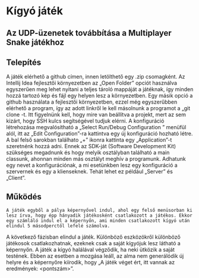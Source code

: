 # Kígyó játék

Az UDP-üzenetek továbbítása a Multiplayer Snake játékhoz
---------------------------------------------------------------

Telepítés 
------------

  A játék elérhető a github címen, innen letölthető egy .zip csomagként. Az Intellij Idea fejlesztői környezetben az „Open Folder” opciót használva egyszerűen meg lehet nyitani a teljes tároló mappáját a játéknak, így minden hozzá tartozó kép és fájl egy helyen lesz a környezetben.
  Egy másik opció a github használata a fejlesztői környezetben, ezzel még egyszerűbben elérhető a program, így az adott linkről le kell másolnunk a programot a „git clone <repository-http>-t. Itt figyelnünk kell, hogy mire van beállítva a projekt, mert az sem kizárt, hogy SSH kulcs segítségével tudjuk elérni.
	A konfiguráció létrehozása megvalósítható a „Select Run/Debug Configuration ” menüfül alól, itt az „Edit Configuration”-ra kattintva egy új konfiguráció hozható létre. A bal felső sarokban találhato „+” ikonra kattinta egy „Application”-t szeretnénk hozzá adni. Ennek az SDK-ját (Software Development Kit) szükséges megadnunk és hogy melyik osztályban található a main classunk, ahonnan minden más osztályt meghív a programunk. Adhatunk egy nevet a konfigurációnak, a mi esetünkben lesz egy konfiguráció a szervernek és egy a klienseknek. Tehát lehet ez például „Server” és „Client”.

Működés
--------------------------------

	A játék egyből a pálya képernyővel indul, ahol egy felső menüsorban ki lesz írva, hogy épp hányadik játékosként csatlakozott a játékos. Ekkor egy számláló indul el a képernyőn, ami minden csatlakozott kígyó után elindul 5 másodperctől lefelé számolva.
  A következő fázisban elindul a játék. Különböző eszközökről különböző játékosok csatlakozhatnak, ezeknek csak a saját kígyójuk lesz látható a képernyőn.
  A játék a kígyó halálával végződik, ha neki ütközik a saját testének. Ebben az esetben a mozgása leáll, az alma nem generálódik új helyre és a képernyőre kiírodik, hogy „A játék véget ért, itt vannak az eredmények: <pontszám>”.
